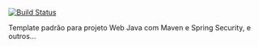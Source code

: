 [![Build Status](https://travis-ci.org/diegocfreire/TemplateWeb.svg?branch=master)](https://travis-ci.org/diegocfreire/TemplateWeb)

Template padrão para projeto Web Java com Maven e Spring Security, e outros...
